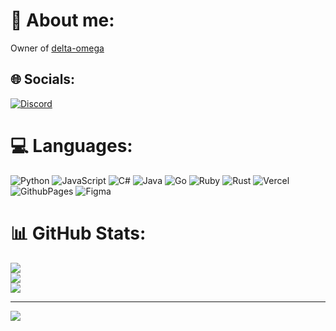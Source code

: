 # 💫 About me:
Owner of [delta-omega](https://dsc.gg/delta-omega)


## 🌐 Socials:
[![Discord](https://img.shields.io/badge/Discord-%237289DA.svg?logo=discord&logoColor=white)](https://dsc.gg/delta-omega) 

# 💻 Languages:
![Python](https://img.shields.io/badge/python-3670A0?style=for-the-badge&logo=python&logoColor=ffdd54) ![JavaScript](https://img.shields.io/badge/javascript-%23323330.svg?style=for-the-badge&logo=javascript&logoColor=%23F7DF1E) ![C#](https://img.shields.io/badge/c%23-%23239120.svg?style=for-the-badge&logo=csharp&logoColor=white) ![Java](https://img.shields.io/badge/java-%23ED8B00.svg?style=for-the-badge&logo=openjdk&logoColor=white) ![Go](https://img.shields.io/badge/go-%2300ADD8.svg?style=for-the-badge&logo=go&logoColor=white) ![Ruby](https://img.shields.io/badge/ruby-%23CC342D.svg?style=for-the-badge&logo=ruby&logoColor=white) ![Rust](https://img.shields.io/badge/rust-%23000000.svg?style=for-the-badge&logo=rust&logoColor=white) ![Vercel](https://img.shields.io/badge/vercel-%23000000.svg?style=for-the-badge&logo=vercel&logoColor=white) ![GithubPages](https://img.shields.io/badge/github%20pages-121013?style=for-the-badge&logo=github&logoColor=white) ![Figma](https://img.shields.io/badge/figma-%23F24E1E.svg?style=for-the-badge&logo=figma&logoColor=white)
# 📊 GitHub Stats:
![](https://github-readme-stats.vercel.app/api?username=Delta-0mega&theme=dark&hide_border=false&include_all_commits=false&count_private=false)<br/>
![](https://github-readme-streak-stats.herokuapp.com/?user=Delta-0mega&theme=dark&hide_border=false)<br/>
![](https://github-readme-stats.vercel.app/api/top-langs/?username=Delta-0mega&theme=dark&hide_border=false&include_all_commits=false&count_private=false&layout=compact)

---
[![]([https://visitcount.itsvg.in/api?id=Delta-0mega&icon=0&color=0)](https://visitcount.itsvg.in](https://profile-readme-generator.com/assets/snake.svg))

<!-- Proudly created with GPRM ( https://gprm.itsvg.in ) -->
